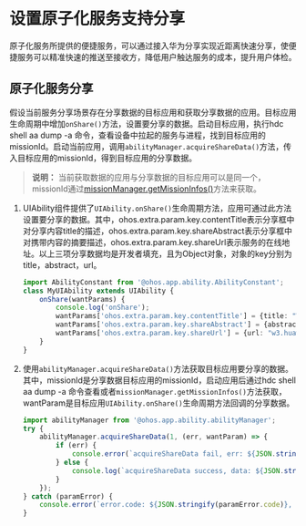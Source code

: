 # 设置原子化服务支持分享
原子化服务所提供的便捷服务，可以通过接入华为分享实现近距离快速分享，使便捷服务可以精准快速的推送至接收方，降低用户触达服务的成本，提升用户体检。

## 原子化服务分享
假设当前服务分享场景存在分享数据的目标应用和获取分享数据的应用。目标应用生命周期中增加`onShare()`方法，设置要分享的数据。启动目标应用，执行hdc shell aa dump -a 命令，查看设备中拉起的服务与进程，找到目标应用的missionId。启动当前应用，调用`abilityManager.acquireShareData()`方法，传入目标应用的missionId，得到目标应用的分享数据。
> **说明：**
当前获取数据的应用与分享数据的目标应用可以是同一个，missionId通过[missionManager.getMissionInfos()](../reference/apis/js-apis-app-ability-missionManager.md#getmissioninfos)方法来获取。

1. UIAbility组件提供了`UIAbility.onShare()`生命周期方法，应用可通过此方法设置要分享的数据。其中，ohos.extra.param.key.contentTitle表示分享框中对分享内容title的描述，ohos.extra.param.key.shareAbstract表示分享框中对携带内容的摘要描述，ohos.extra.param.key.shareUrl表示服务的在线地址。以上三项分享数据均是开发者填充，且为Object对象，对象的key分别为title，abstract，url。

   ```ts
   import AbilityConstant from '@ohos.app.ability.AbilityConstant';
   class MyUIAbility extends UIAbility {
       onShare(wantParams) {
           console.log('onShare');
           wantParams['ohos.extra.param.key.contentTitle'] = {title: "W3"};
           wantParams['ohos.extra.param.key.shareAbstract'] = {abstract: "communication for huawei employee"};
           wantParams['ohos.extra.param.key.shareUrl'] = {url: "w3.huawei.com"};
       }
   }
   ```

2. 使用`abilityManager.acquireShareData()`方法获取目标应用要分享的数据。其中，missionId是分享数据目标应用的missionId，启动应用后通过hdc shell aa dump -a 命令查看或者`missionManager.getMissionInfos()`方法获取，wantParam是目标应用`UIAbility.onShare()`生命周期方法回调的分享数据。

   ```ts
   import abilityManager from '@ohos.app.ability.abilityManager';
   try {
       abilityManager.acquireShareData(1, (err, wantParam) => {
           if (err) {
               console.error(`acquireShareData fail, err: ${JSON.stringify(err)}`);
           } else {
               console.log(`acquireShareData success, data: ${JSON.stringify(wantParam)}`);
           }
       });
   } catch (paramError) {
       console.error(`error.code: ${JSON.stringify(paramError.code)}, error.message: ${JSON.stringify(paramError.message)}`);
   }
   ```

